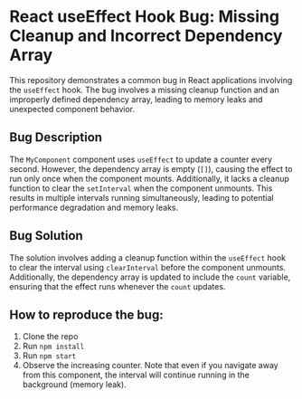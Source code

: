 # React useEffect Hook Bug: Missing Cleanup and Incorrect Dependency Array

This repository demonstrates a common bug in React applications involving the `useEffect` hook. The bug involves a missing cleanup function and an improperly defined dependency array, leading to memory leaks and unexpected component behavior.

## Bug Description

The `MyComponent` component uses `useEffect` to update a counter every second. However, the dependency array is empty (`[]`), causing the effect to run only once when the component mounts.  Additionally, it lacks a cleanup function to clear the `setInterval` when the component unmounts.  This results in multiple intervals running simultaneously, leading to potential performance degradation and memory leaks.

## Bug Solution

The solution involves adding a cleanup function within the `useEffect` hook to clear the interval using `clearInterval` before the component unmounts.  Additionally, the dependency array is updated to include the `count` variable, ensuring that the effect runs whenever the `count` updates.

## How to reproduce the bug:
1. Clone the repo
2. Run `npm install`
3. Run `npm start`
4. Observe the increasing counter. Note that even if you navigate away from this component, the interval will continue running in the background (memory leak).